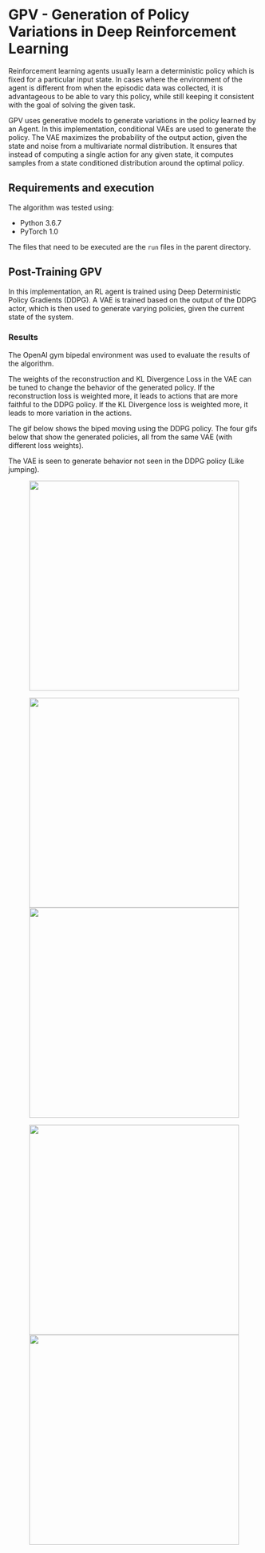 # GPV - Generation of Policy Variations in Deep Reinforcement Learning

Reinforcement learning agents usually learn a deterministic policy which is fixed for a particular input state. In cases where the environment of the agent is different from when the episodic data was collected, it is advantageous to be able to vary this policy, while still keeping it consistent with the goal of solving the given task.

GPV uses generative models to generate variations in the policy learned by an Agent. In this implementation, conditional VAEs are used to generate the policy. The VAE maximizes the probability of the output action, given the state and noise from a multivariate normal distribution. It ensures that instead of computing a single action for any given state, it computes samples from a state conditioned distribution around the optimal policy.

## Requirements and execution

The algorithm was tested using:
- Python 3.6.7
- PyTorch 1.0

The files that need to be executed are the `run` files in the parent directory.

## Post-Training GPV

In this implementation, an RL agent is trained using Deep Deterministic Policy Gradients (DDPG). A VAE is trained based on the output of the DDPG actor, which is then used to generate varying policies, given the current state of the system.

### Results

The OpenAI gym bipedal environment was used to evaluate the results of the algorithm. 

The weights of the reconstruction and KL Divergence Loss in the VAE can be tuned to change the behavior of the generated policy. If the reconstruction loss is weighted more, it leads to actions that are more faithful to the DDPG policy. If the KL Divergence loss is weighted more, it leads to more variation in the actions.

The gif below shows the biped moving using the DDPG policy. The four gifs below that show the generated policies, all from the same VAE (with different loss weights).

The VAE is seen to generate behavior not seen in the DDPG policy (Like jumping).

<p align="center">
<img src="https://media.giphy.com/media/ddx0IwLxYIQfyAb2MW/giphy.gif" width="420" />
</p>

<p align="center">
<img src="https://media.giphy.com/media/bEUx2P6oYc0rrjG17E/giphy.gif" width="420" />
<img src="https://media.giphy.com/media/Zw4tEpQ3Hcxx0xX3XC/giphy.gif" width="420" /> 
</p>

<p align="center">
<img src="https://media.giphy.com/media/ZyGhANkWi9NtiaT4rq/giphy.gif" width="420" />
<img src="https://media.giphy.com/media/1poXsOUWW97FnHu5S4/giphy.gif" width="420" /> 
</p>
